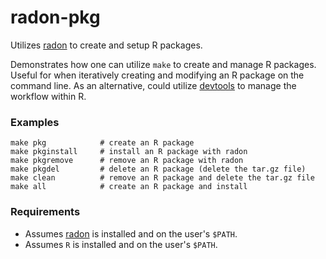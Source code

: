 # radon-pkg
Utilizes [radon](https://github.com/curtisalexander/radon) to create and setup R packages.

Demonstrates how one can utilize  `make` to create and manage R packages.  Useful for when iteratively creating and modifying an R package on the command line.  As an alternative, could utilize [devtools](https://github.com/hadley/devtools) to manage the workflow within R.

### Examples
```
make pkg            # create an R package
make pkginstall     # install an R package with radon
make pkgremove      # remove an R package with radon
make pkgdel         # delete an R package (delete the tar.gz file)
make clean          # remove an R package and delete the tar.gz file
make all            # create an R package and install
```

### Requirements
* Assumes [radon](https://github.com/curtisalexander/radon) is installed and on the user's `$PATH`.
* Assumes `R` is installed and on the user's `$PATH`.
